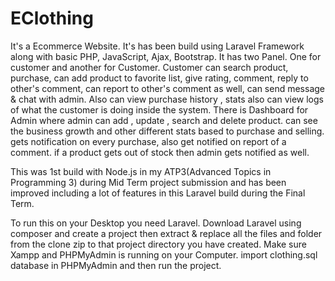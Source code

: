 # EClothing
It's a Ecommerce Website. It's has been build using Laravel Framework along with basic PHP, JavaScript, Ajax, Bootstrap. It has two Panel. One for customer and another for Customer. Customer can search product, purchase, can add product to favorite list,  give rating, comment, reply to other's comment, can report to other's comment as well, can send message &amp; chat with admin. Also can view purchase history , stats also can view logs of what the customer is doing inside the system. There is Dashboard for Admin where admin can add , update , search and delete product. can see the business growth and other different stats based  to purchase and selling.  gets notification on every purchase, also get notified on report of a comment. if a product gets out of stock then admin gets notified as well.

This was 1st build with Node.js in my ATP3(Advanced Topics in Programming 3) during Mid Term project submission and has been improved including a lot of features in this Laravel build during the Final Term.

To run this on your Desktop you need Laravel. Download Laravel using composer and create a project then extract & replace all the files and folder from the clone zip to that project directory you have created. Make sure Xampp and PHPMyAdmin is running on your Computer. import clothing.sql database in PHPMyAdmin and then run the project.  
